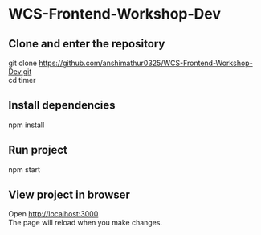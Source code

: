 # WCS-Frontend-Workshop-Dev

## Clone and enter the repository
git clone https://github.com/anshimathur0325/WCS-Frontend-Workshop-Dev.git \
cd timer

## Install dependencies
npm install

## Run project
npm start

## View project in browser
Open [http://localhost:3000](http://localhost:3000)  \
The page will reload when you make changes.
